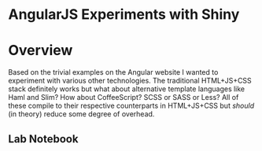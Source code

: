 # AngularJS Experiments with Shiny

# Overview

Based on the trivial examples on the Angular website I wanted to experiment with
various other technologies.  The traditional HTML+JS+CSS stack definitely works
but what about alternative template languages like Haml and Slim?  How about
CoffeeScript?  SCSS or SASS or Less? All of these compile to their respective
counterparts in HTML+JS+CSS but _should_ (in theory) reduce some degree of
overhead.

## Lab Notebook

